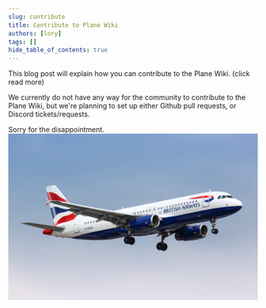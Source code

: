 ```yaml
---
slug: contribute
title: Contribute to Plane Wiki
authors: [lory]
tags: []
hide_table_of_contents: true
---
```


This blog post will explain how you can contribute to the Plane Wiki. (click read more)

<!-- truncate -->

We currently do not have any way for the community to contribute to the Plane Wiki, but we're planning to set up either Github pull requests, or Discord tickets/requests.

Sorry for the disappointment.
![pic4](/img/landing/pic5.jpg)